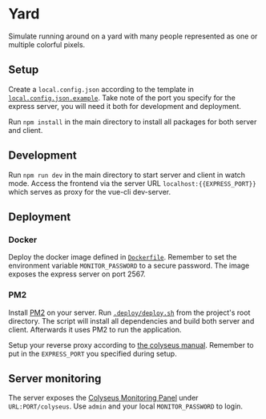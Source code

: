 # Yard

Simulate running around on a yard with many people represented as one or multiple colorful pixels.

## Setup

Create a `local.config.json` according to the template in [`local.config.json.example`](local.config.json.example).
Take note of the port you specify for the express server, you will need it both for development and deployment.

Run `npm install` in the main directory to install all packages for both server and client.

## Development

Run `npm run dev` in the main directory to start server and client in watch mode.
Access the frontend via the server URL `localhost:{{EXPRESS_PORT}}` which serves as proxy for the vue-cli dev-server.

## Deployment

### Docker

Deploy the docker image defined in [`Dockerfile`](Dockerfile).
Remember to set the environment variable `MONITOR_PASSWORD` to a secure password.
The image exposes the express server on port 2567.

### PM2

Install [PM2](https://pm2.keymetrics.io/) on your server.
Run [`.deploy/deploy.sh`](.deploy/deploy.sh) from the project's root directory.
The script will install all dependencies and build both server and client.
Afterwards it uses PM2 to run the application.

Setup your reverse proxy according to [the colyseus manual](https://docs.colyseus.io/deployment/#nginx-recommended).
Remember to put in the `EXPRESS_PORT` you specified during setup.

## Server monitoring

The server exposes the [Colyseus Monitoring Panel](https://docs.colyseus.io/tools/monitor/) under `URL:PORT/colyseus`.
Use `admin` and your local `MONITOR_PASSWORD` to login.
